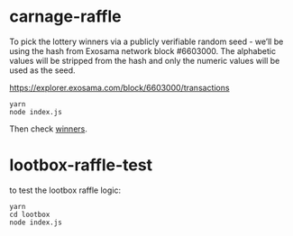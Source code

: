 # carnage-raffle

To pick the lottery winners via a publicly verifiable random seed - we’ll be using the hash from Exosama network block #6603000. The alphabetic values will be stripped from the hash and only the numeric values will be used as the seed.

https://explorer.exosama.com/block/6603000/transactions

```
yarn
node index.js
```

Then check [winners](./winners.json).

# lootbox-raffle-test

to test the lootbox raffle logic:

```
yarn
cd lootbox
node index.js

```
